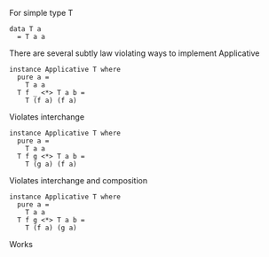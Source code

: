 For simple type T

```
data T a
  = T a a
```

There are several subtly law violating ways to implement Applicative

```
instance Applicative T where
  pure a =
    T a a
  T f _ <*> T a b =
    T (f a) (f a)
```

Violates interchange

```
instance Applicative T where
  pure a =
    T a a
  T f g <*> T a b =
    T (g a) (f a)
```

Violates interchange and composition

```
instance Applicative T where
  pure a =
    T a a
  T f g <*> T a b =
    T (f a) (g a)
```

Works
